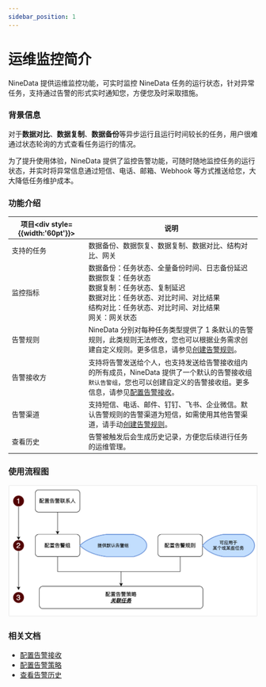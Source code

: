 ```yaml
---
sidebar_position: 1
---
```

# 运维监控简介

NineData 提供运维监控功能，可实时监控 NineData 任务的运行状态，针对异常任务，支持通过告警的形式实时通知您，方便您及时采取措施。

### 背景信息

对于**数据对比**、**数据复制**、**数据备份**等异步运行且运行时间较长的任务，用户很难通过状态轮询的方式查看任务运行的情况。

为了提升使用体验，NineData 提供了监控告警功能，可随时随地监控任务的运行状态，并实时将异常信息通过短信、电话、邮箱、Webhook 等方式推送给您，大大降低任务维护成本。

### 功能介绍

| 项目<div  style={{width:'60pt'}}></div> | 说明                                                         |
| --------------------------------------- | ------------------------------------------------------------ |
| 支持的任务                              | 数据备份、数据恢复、数据复制、数据对比、结构对比、网关       |
| 监控指标                                | 数据备份：任务状态、全量备份时间、日志备份延迟<br />数据恢复：任务状态<br />数据复制：任务状态、复制延迟<br />数据对比：任务状态、对比时间、对比结果<br />结构对比：任务状态、对比时间、对比结果<br />网关：网关状态 |
| 告警规则                                | NineData 分别对每种任务类型提供了 1 条默认的告警规则，此类规则无法修改，您也可以根据业务需求创建自定义规则。更多信息，请参见[创建告警规则](alart_rule.md#创建告警规则)。 |
| 告警接收方                              | 支持将告警发送给个人，也支持发送给告警接收组内的所有成员，NineData 提供了一个默认的告警接收组 `默认告警组`，您也可以创建自定义的告警接收组。更多信息，请参见[配置告警接收](alart_receiver.md)。 |
| 告警渠道                                | 支持短信、电话、邮件、钉钉、飞书、企业微信。默认告警规则的告警渠道为短信，如需使用其他告警渠道，请手动[创建告警规则](alart_rule.md#创建告警规则)。 |
| 查看历史                                | 告警被触发后会生成历史记录，方便您后续进行任务的运维管理。   |

### 使用流程图

![flow](./image/flow4.png)

### 相关文档

* [配置告警接收](alart_receiver.md)
* [配置告警策略](alart_rule.md)
* [查看告警历史](alart_history.md)